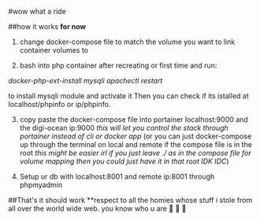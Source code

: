 #wow what a ride

##how it works **for now**

1. change docker-compose file to match the volume you want to link container volumes to

2. bash into php container after recreating or first time and run:

*docker-php-ext-install mysqli*
*apachectl restart*

to install mysqli module and activate it
Then you can check if its istalled at localhost/phpinfo or ip/phpinfo.

3. copy paste the docker-compose file into portainer localhost:9000 and the digi-ocean ip:9000 *this will let you control the stack through portainer instead of cli or docker app* (or you can just docker-compose up through the terminal on local and remote if the compose file is in the root *this might be easier irl if you just leave ./ as in the compose file for volume mapping then you could just have it in that root IDK IDC*)

4. Setup ur db with localhost:8001 and remote ip:8001
through phpmyadmin

##That's it should work 
**respect to all the homies whose stuff i stole from all over the world wide web. you know who u are :pray: :pray: :pray:


